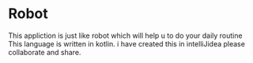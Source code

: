 # Robot
This appliction is just like robot which will help u to do your daily routine
This language is written in kotlin.
i have created this in intelliJidea
please collaborate and share.
